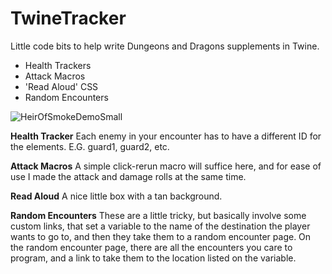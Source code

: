 # TwineTracker
Little code bits to help write Dungeons and Dragons supplements in Twine.
- Health Trackers
- Attack Macros
- 'Read Aloud' CSS
- Random Encounters

![HeirOfSmokeDemoSmall](https://github.com/user-attachments/assets/5d1eb576-dcc4-4adb-995e-54a5e70219ef)

**Health Tracker**
Each enemy in your encounter has to have a different ID for the elements. E.G. guard1, guard2, etc.

**Attack Macros**
A simple click-rerun macro will suffice here, and for ease of use I made the attack and damage rolls at the same time.

**Read Aloud**
A nice little box with a tan background. 

**Random Encounters**
These are a little tricky, but basically involve some custom links, that set a variable to the name of the destination the player wants to go to, and then they take them to a random encounter page. On the random encounter page, there are all the encounters you care to program, and a link to take them to the location listed on the variable.
